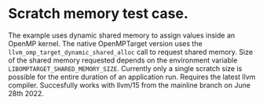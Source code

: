# Scratch memory test case.
The example uses dynamic shared memory to assign values inside an OpenMP kernel.
The native OpenMPTarget version uses the `llvm_omp_target_dynamic_shared_alloc` call to request shared memory.
Size of the shared memory requested depends on the environment variable `LIBOMPTARGET_SHARED_MEMORY_SIZE`.
Currently only a single scratch size is possible for the entire duration of an application run. 
Requires the latest llvm compiler. Succesfully works with llvm/15 from the mainline branch on June 28th 2022.

